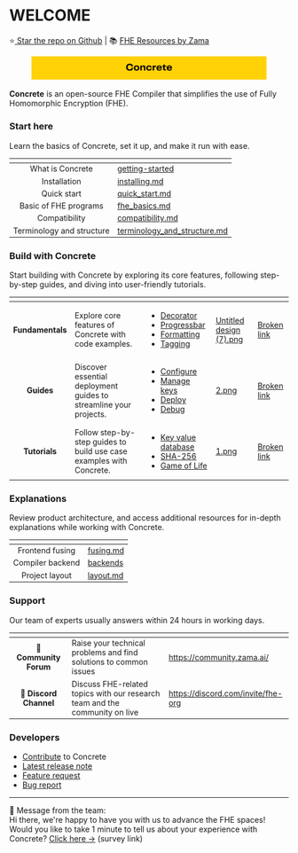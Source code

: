 # WELCOME

⭐️[ Star the repo on Github](https://github.com/zama-ai/concrete) | 📚 [FHE Resources by Zama](https://github.com/zama-ai/awesome-zama/tree/main)&#x20;

<figure><img src=".gitbook/assets/Concrete ML (3).png" alt=""><figcaption></figcaption></figure>

**Concrete** is an open-source FHE Compiler that simplifies the use of Fully Homomorphic Encryption (FHE).&#x20;

### Start here

Learn the basics of Concrete, set it up, and make it run with ease.

<table data-view="cards"><thead><tr><th align="center"></th><th data-hidden data-card-target data-type="content-ref"></th></tr></thead><tbody><tr><td align="center">What is Concrete</td><td><a href="getting-started/">getting-started</a></td></tr><tr><td align="center">Installation</td><td><a href="getting-started/installing.md">installing.md</a></td></tr><tr><td align="center">Quick start</td><td><a href="getting-started/quick_start.md">quick_start.md</a></td></tr><tr><td align="center">Basic of FHE programs</td><td><a href="getting-started/fhe_basics.md">fhe_basics.md</a></td></tr><tr><td align="center">Compatibility</td><td><a href="getting-started/compatibility.md">compatibility.md</a></td></tr><tr><td align="center">Terminology and structure</td><td><a href="getting-started/terminology_and_structure.md">terminology_and_structure.md</a></td></tr></tbody></table>

### Build with Concrete

Start building with Concrete by exploring its core features, following step-by-step guides, and diving into user-friendly tutorials.

<table data-view="cards"><thead><tr><th align="center"></th><th></th><th></th><th data-hidden data-card-cover data-type="files"></th><th data-hidden data-card-target data-type="content-ref"></th></tr></thead><tbody><tr><td align="center"><strong>Fundamentals</strong></td><td>Explore core features of Concrete with  code examples.</td><td><ul><li><a href="fundamentals/decorator.md">Decorator</a></li><li><a href="fundamentals/progressbar.md">Progressbar</a></li><li><a href="fundamentals/formatting.md">Formatting</a></li><li><a href="fundamentals/tagging.md">Tagging</a></li></ul></td><td><a href=".gitbook/assets/Untitled design (7).png">Untitled design (7).png</a></td><td><a href="broken-reference">Broken link</a></td></tr><tr><td align="center"><strong>Guides</strong></td><td>Discover essential deployment guides to streamline your projects.</td><td><ul><li><a href="guides/configure.md">Configure</a></li><li><a href="guides/manage_keys.md">Manage keys</a></li><li><a href="guides/deploy.md">Deploy</a></li><li><a href="guides/debug.md">Debug</a></li></ul></td><td><a href=".gitbook/assets/2.png">2.png</a></td><td><a href="broken-reference">Broken link</a></td></tr><tr><td align="center"><strong>Tutorials</strong></td><td>Follow step-by-step guides to build use case examples with Concrete.</td><td><ul><li><a href="tutorials/key_value_database.md">Key value database</a></li><li><a href="tutorials/sha256.md">SHA-256</a></li><li><a href="tutorials/game_of_life.md">Game of Life</a></li></ul></td><td><a href=".gitbook/assets/1.png">1.png</a></td><td><a href="broken-reference">Broken link</a></td></tr></tbody></table>

### Explanations

Review product architecture, and access additional resources for in-depth explanations while working with Concrete.

<table data-view="cards"><thead><tr><th align="center"></th><th data-hidden data-card-target data-type="content-ref"></th></tr></thead><tbody><tr><td align="center">Frontend fusing</td><td><a href="dev/fusing.md">fusing.md</a></td></tr><tr><td align="center">Compiler backend</td><td><a href="explanations/backends/">backends</a></td></tr><tr><td align="center">Project layout</td><td><a href="explanations/layout.md">layout.md</a></td></tr></tbody></table>

### Support

Our team of experts usually answers within 24 hours in working days.&#x20;

<table data-card-size="large" data-view="cards"><thead><tr><th align="center"></th><th></th><th data-hidden data-card-target data-type="content-ref"></th></tr></thead><tbody><tr><td align="center">💬 <strong>Community Forum</strong> </td><td>Raise your technical problems and find solutions to common issues</td><td><a href="https://community.zama.ai/">https://community.zama.ai/</a></td></tr><tr><td align="center">👾 <strong>Discord Channel</strong></td><td>Discuss FHE-related topics with our research team and the community on live</td><td><a href="https://discord.com/invite/fhe-org">https://discord.com/invite/fhe-org</a></td></tr></tbody></table>

### Developers

* [Contribute](dev/contributing.md) to Concrete
* [Latest release note](https://github.com/zama-ai/concrete/releases)
* [Feature request ](https://github.com/zama-ai/concrete/issues/new?assignees=\&labels=feature\&projects=\&template=features.md)
* [Bug report](https://github.com/zama-ai/concrete/issues/new?assignees=\&labels=bug%2C+triage\&projects=\&template=bug\_report.md)

***

💌  Message from the team:\
Hi there, we're happy to have you with us to advance the FHE spaces! Would you like to take 1 minute to tell us about your experience with Concrete? [Click here ->](./#support) (survey link)
